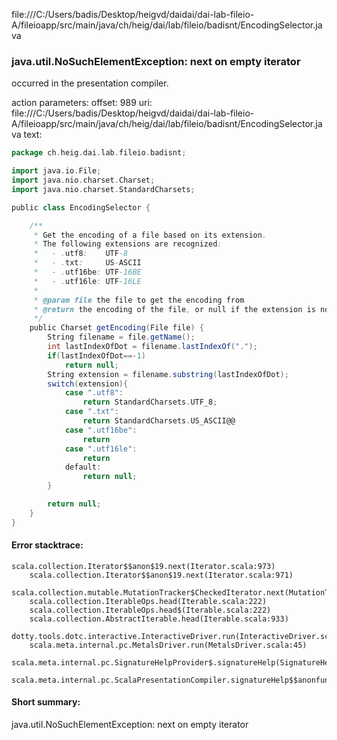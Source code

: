 file:///C:/Users/badis/Desktop/heigvd/daidai/dai-lab-fileio-A/fileioapp/src/main/java/ch/heig/dai/lab/fileio/badisnt/EncodingSelector.java
### java.util.NoSuchElementException: next on empty iterator

occurred in the presentation compiler.

action parameters:
offset: 989
uri: file:///C:/Users/badis/Desktop/heigvd/daidai/dai-lab-fileio-A/fileioapp/src/main/java/ch/heig/dai/lab/fileio/badisnt/EncodingSelector.java
text:
```scala
package ch.heig.dai.lab.fileio.badisnt;

import java.io.File;
import java.nio.charset.Charset;
import java.nio.charset.StandardCharsets;

public class EncodingSelector {

    /**
     * Get the encoding of a file based on its extension.
     * The following extensions are recognized:
     *   - .utf8:    UTF-8
     *   - .txt:     US-ASCII
     *   - .utf16be: UTF-16BE
     *   - .utf16le: UTF-16LE
     * 
     * @param file the file to get the encoding from
     * @return the encoding of the file, or null if the extension is not recognized
     */
    public Charset getEncoding(File file) {
        String filename = file.getName();
        int lastIndexOfDot = filename.lastIndexOf(".");
        if(lastIndexOfDot==-1)
            return null;
        String extension = filename.substring(lastIndexOfDot);
        switch(extension){
            case ".utf8":
                return StandardCharsets.UTF_8;
            case ".txt":
                return StandardCharsets.US_ASCII@@
            case ".utf16be":
                return 
            case ".utf16le":
                return 
            default:
                return null;    
        }

        return null;
    }
}
```



#### Error stacktrace:

```
scala.collection.Iterator$$anon$19.next(Iterator.scala:973)
	scala.collection.Iterator$$anon$19.next(Iterator.scala:971)
	scala.collection.mutable.MutationTracker$CheckedIterator.next(MutationTracker.scala:76)
	scala.collection.IterableOps.head(Iterable.scala:222)
	scala.collection.IterableOps.head$(Iterable.scala:222)
	scala.collection.AbstractIterable.head(Iterable.scala:933)
	dotty.tools.dotc.interactive.InteractiveDriver.run(InteractiveDriver.scala:168)
	scala.meta.internal.pc.MetalsDriver.run(MetalsDriver.scala:45)
	scala.meta.internal.pc.SignatureHelpProvider$.signatureHelp(SignatureHelpProvider.scala:40)
	scala.meta.internal.pc.ScalaPresentationCompiler.signatureHelp$$anonfun$1(ScalaPresentationCompiler.scala:375)
```
#### Short summary: 

java.util.NoSuchElementException: next on empty iterator